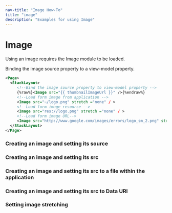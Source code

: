 ```yaml
---
nav-title: "Image How-To"
title: "image"
description: "Examples for using Image"
---
```

# Image
Using an image requires the Image module to be loaded.
<snippet id='img-require'/>

Binding the image source property to a view-model property.
``` XML
<Page>
  <StackLayout>
     <!--Bind the image source property to view-model property -->
     {%raw%}<Image src="{{ thumbnailImageUrl }}" />{%endraw%}
     <!--Load form image from application -->
     <Image src="~/logo.png" stretch ="none" / > 
     <!--Load form image resource -->
     <Image src="res://logo.png" stretch ="none" / > 
     <!--Load form image URL-->
     <Image src="http://www.google.com/images/errors/logo_sm_2.png" stretch ="none" /> 
  </StackLayout>
</Page>
```
### Creating an image and setting its source
<snippet id='img-create'/>

### Creating an image and setting its src
<snippet id='img-create-src'/>

### Creating an image and setting its src to a file within the application
<snippet id='img-create-local'/>

### Creating an image and setting its src to Data URI
<snippet id='img-create-datauri'/>

### Setting image stretching
<snippet id='img-set-stretch'/>
